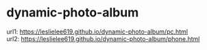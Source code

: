 # dynamic-photo-album

url1: https://leslielee619.github.io/dynamic-photo-album/pc.html   
url2: https://leslielee619.github.io/dynamic-photo-album/phone.html
